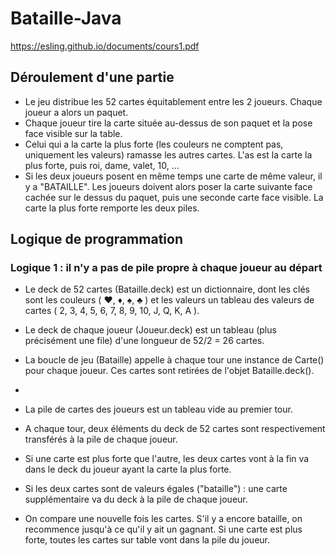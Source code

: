 # Bataille-Java

https://esling.github.io/documents/cours1.pdf

## Déroulement d'une partie

- Le jeu distribue les 52 cartes équitablement entre les 2 joueurs. Chaque joueur a alors un paquet.
- Chaque joueur tire la carte située au-dessus de son paquet et la pose face visible sur la table.
- Celui qui a la carte la plus forte (les couleurs ne comptent pas, uniquement les valeurs) ramasse les autres cartes. L'as est la carte la plus forte, puis roi, dame, valet, 10, ...
- Si les deux joueurs posent en même temps une carte de même valeur, il y a "BATAILLE". Les joueurs doivent alors poser la carte suivante face cachée sur le dessus du paquet, puis une seconde carte face visible. La carte la plus forte remporte les deux piles.

## Logique de programmation

### Logique 1 : il n'y a pas de pile propre à chaque joueur au départ

- Le deck de 52 cartes (Bataille.deck) est un dictionnaire, dont les clés sont les couleurs ( ♥, ♦, ♠, ♣ ) et les valeurs un tableau des valeurs de cartes ( 2, 3, 4, 5, 6, 7, 8, 9, 10, J, Q, K, A ).
- Le deck de chaque joueur (Joueur.deck) est un tableau (plus précisément une file) d'une longueur de 52/2 = 26 cartes. 


- La boucle de jeu (Bataille) appelle à chaque tour une instance de Carte() pour chaque joueur. Ces cartes sont retirées de l'objet Bataille.deck().

- 
 
- La pile de cartes des joueurs est un tableau vide au premier tour.
- A chaque tour, deux éléments du deck de 52 cartes sont respectivement transférés à la pile de chaque joueur.
- Si une carte est plus forte que l'autre, les deux cartes vont à la fin  va dans le deck du joueur ayant la carte la plus forte.
- Si les deux cartes sont de valeurs égales ("bataille") : une carte supplémentaire va du deck à la pile de chaque joueur.
- On compare une nouvelle fois les cartes. S'il y a encore bataille, on recommence jusqu'à ce qu'il y ait un gagnant. Si une carte est plus forte, toutes les cartes sur table vont dans la pile du joueur.


